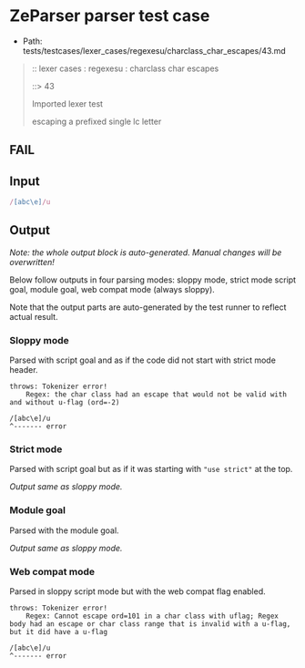 # ZeParser parser test case

- Path: tests/testcases/lexer_cases/regexesu/charclass_char_escapes/43.md

> :: lexer cases : regexesu : charclass char escapes
>
> ::> 43
>
> Imported lexer test
>
> escaping a prefixed single lc letter

## FAIL

## Input

`````js
/[abc\e]/u
`````

## Output

_Note: the whole output block is auto-generated. Manual changes will be overwritten!_

Below follow outputs in four parsing modes: sloppy mode, strict mode script goal, module goal, web compat mode (always sloppy).

Note that the output parts are auto-generated by the test runner to reflect actual result.

### Sloppy mode

Parsed with script goal and as if the code did not start with strict mode header.

`````
throws: Tokenizer error!
    Regex: the char class had an escape that would not be valid with and without u-flag (ord=-2)

/[abc\e]/u
^------- error
`````

### Strict mode

Parsed with script goal but as if it was starting with `"use strict"` at the top.

_Output same as sloppy mode._

### Module goal

Parsed with the module goal.

_Output same as sloppy mode._

### Web compat mode

Parsed in sloppy script mode but with the web compat flag enabled.

`````
throws: Tokenizer error!
    Regex: Cannot escape ord=101 in a char class with uflag; Regex body had an escape or char class range that is invalid with a u-flag, but it did have a u-flag

/[abc\e]/u
^------- error
`````

